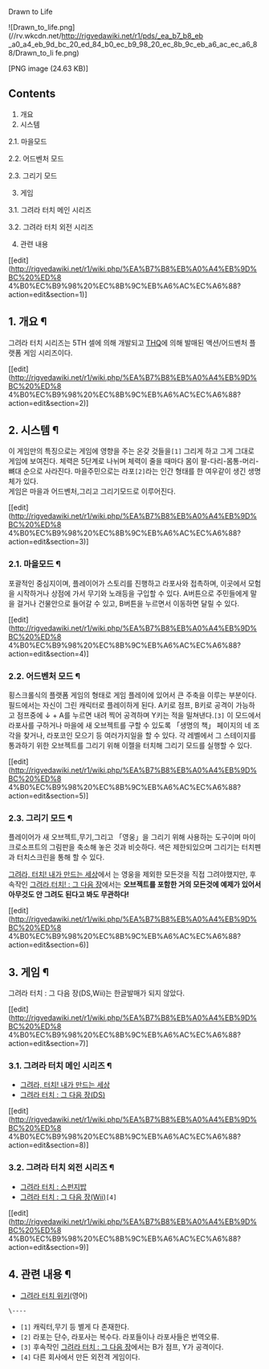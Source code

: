 Drawn to Life

![Drawn_to_life.png](//rv.wkcdn.net/http://rigvedawiki.net/r1/pds/_ea_b7_b8_eb
_a0_a4_eb_9d_bc_20_ed_84_b0_ec_b9_98_20_ec_8b_9c_eb_a6_ac_ec_a6_88/Drawn_to_li
fe.png)

[PNG image (24.63 KB)]

## Contents

    

1. 개요 
2. 시스템 
    

2.1. 마을모드

2.2. 어드벤처 모드

2.3. 그리기 모드

3. 게임 
    

3.1. 그려라 터치 메인 시리즈

3.2. 그려라 터치 외전 시리즈

4. 관련 내용 

[[edit](http://rigvedawiki.net/r1/wiki.php/%EA%B7%B8%EB%A0%A4%EB%9D%BC%20%ED%8
4%B0%EC%B9%98%20%EC%8B%9C%EB%A6%AC%EC%A6%88?action=edit&section=1)]

## 1. 개요 ¶

그려라 터치 시리즈는 5TH 셀에 의해 개발되고 [THQ](THQ.md)에 의해 발매된 액션/어드벤처 플랫폼 게임 시리즈이다.

  

[[edit](http://rigvedawiki.net/r1/wiki.php/%EA%B7%B8%EB%A0%A4%EB%9D%BC%20%ED%8
4%B0%EC%B9%98%20%EC%8B%9C%EB%A6%AC%EC%A6%88?action=edit&section=2)]

## 2. 시스템 ¶

이 게임만의 특징으로는 게임에 영향을 주는 온갖 것들을`[1]` 그리게 하고 그게 그대로 게임에 보여진다. 체력은 5단계로 나뉘며 체력이
줄을 때마다 몸이 팔-다리-몸통-머리-뼈대 순으로 사라진다. 마을주민으로는 라포`[2]`라는 인간 형태를 한 여우같이 생긴 생명체가 있다.  
게임은 마을과 어드벤처,그리고 그리기모드로 이루어진다.

  

[[edit](http://rigvedawiki.net/r1/wiki.php/%EA%B7%B8%EB%A0%A4%EB%9D%BC%20%ED%8
4%B0%EC%B9%98%20%EC%8B%9C%EB%A6%AC%EC%A6%88?action=edit&section=3)]

### 2.1. 마을모드 ¶

포괄적인 중심지이며, 플레이어가 스토리를 진행하고 라포사와 접촉하며, 이곳에서 모험을 시작하거나 상점에 가서 무기와 노래등을 구입할 수
있다. A버튼으로 주민들에게 말을 걸거나 건물안으로 들어갈 수 있고, B버튼을 누르면서 이동하면 달릴 수 있다.

[[edit](http://rigvedawiki.net/r1/wiki.php/%EA%B7%B8%EB%A0%A4%EB%9D%BC%20%ED%8
4%B0%EC%B9%98%20%EC%8B%9C%EB%A6%AC%EC%A6%88?action=edit&section=4)]

### 2.2. 어드벤처 모드 ¶

횡스크롤식의 플랫폼 게임의 형태로 게임 플레이에 있어서 큰 주축을 이루는 부분이다. 필드에서는 자신이 그린 캐릭터로 플레이하게 된다. A키로
점프, B키로 공격이 가능하고 점프중에 ↓ + A를 누르면 내려 찍어 공격하며 Y키는 적을 밀쳐낸다.`[3]` 이 모드에서 라포사를 구하거나
마을에 새 오브젝트를 구할 수 있도록 「생명의 책」 페이지의 네 조각을 찾거나, 라포코인 모으기 등 여러가지일을 할 수 있다. 각 레벨에서
그 스테이지를 통과하기 위한 오브젝트를 그리기 위해 이젤을 터치해 그리기 모드를 실행할 수 있다.

[[edit](http://rigvedawiki.net/r1/wiki.php/%EA%B7%B8%EB%A0%A4%EB%9D%BC%20%ED%8
4%B0%EC%B9%98%20%EC%8B%9C%EB%A6%AC%EC%A6%88?action=edit&section=5)]

### 2.3. 그리기 모드 ¶

플레이어가 새 오브젝트,무기,그리고 「영웅」을 그리기 위해 사용하는 도구이며 마이크로소프트의 그림판을 축소해 놓은 것과 비슷하다. 색은
제한되있으며 그리기는 터치펜과 터치스크린을 통해 할 수 있다.

  

[그려라, 터치! 내가 만드는 세상](%EA%B7%B8%EB%A0%A4%EB%9D%BC%2C%20%ED%84%B0%EC%B9%98%21%20%EB%82%B4%EA%B0%80%20%EB%A7%8C%EB%93%9C%EB%8A%94%20%EC%84%B8%EC%83%81.md)에서
는 영웅을 제외한 모든것을 직접 그려야했지만, 후속작인 [그려라,터치! : 그 다음 장](%EA%B7%B8%EB%A0%A4%EB%9D%BC%2C%ED%84%B0%EC%B9%98%21%20%3A%20%EA%B7%B8%20%EB%8B%A4%EC%9D%8C%20%EC%9E%A5.md)에서는 **오브젝트를 포함한 거의 모든것에 예제가 있어서 아무것도 안 그려도 된다고 봐도 무관하다!**

  

[[edit](http://rigvedawiki.net/r1/wiki.php/%EA%B7%B8%EB%A0%A4%EB%9D%BC%20%ED%8
4%B0%EC%B9%98%20%EC%8B%9C%EB%A6%AC%EC%A6%88?action=edit&section=6)]

## 3. 게임 ¶

그려라 터치 : 그 다음 장(DS,Wii)는 한글발매가 되지 않았다.

[[edit](http://rigvedawiki.net/r1/wiki.php/%EA%B7%B8%EB%A0%A4%EB%9D%BC%20%ED%8
4%B0%EC%B9%98%20%EC%8B%9C%EB%A6%AC%EC%A6%88?action=edit&section=7)]

### 3.1. 그려라 터치 메인 시리즈 ¶

  

  * [그려라, 터치! 내가 만드는 세상](%EA%B7%B8%EB%A0%A4%EB%9D%BC%2C%20%ED%84%B0%EC%B9%98%21%20%EB%82%B4%EA%B0%80%20%EB%A7%8C%EB%93%9C%EB%8A%94%20%EC%84%B8%EC%83%81.md)
  * [그려라 터치 : 그 다음 장(DS)](%EA%B7%B8%EB%A0%A4%EB%9D%BC%20%ED%84%B0%EC%B9%98%20%3A%20%EA%B7%B8%20%EB%8B%A4%EC%9D%8C%20%EC%9E%A5%28DS%29.md)

[[edit](http://rigvedawiki.net/r1/wiki.php/%EA%B7%B8%EB%A0%A4%EB%9D%BC%20%ED%8
4%B0%EC%B9%98%20%EC%8B%9C%EB%A6%AC%EC%A6%88?action=edit&section=8)]

### 3.2. 그려라 터치 외전 시리즈 ¶

  * [그려라 터치 : 스펀지밥](%EA%B7%B8%EB%A0%A4%EB%9D%BC%20%ED%84%B0%EC%B9%98%20%3A%20%EC%8A%A4%ED%8E%80%EC%A7%80%EB%B0%A5.md)
  * [그려라 터치 : 그 다음 장(Wii)](%EA%B7%B8%EB%A0%A4%EB%9D%BC%20%ED%84%B0%EC%B9%98%20%3A%20%EA%B7%B8%20%EB%8B%A4%EC%9D%8C%20%EC%9E%A5%28Wii%29.md)`[4]`

[[edit](http://rigvedawiki.net/r1/wiki.php/%EA%B7%B8%EB%A0%A4%EB%9D%BC%20%ED%8
4%B0%EC%B9%98%20%EC%8B%9C%EB%A6%AC%EC%A6%88?action=edit&section=9)]

## 4. 관련 내용 ¶

  * [그려라 터치 위키](http://drawntolife.wikia.com/wiki/Drawn_To_Life_Wiki)(영어)

`\----`

  * `[1]` 캐릭터,무기 등 별게 다 존재한다.
  * `[2]` 라포는 단수, 라포사는 복수다. 라포들이나 라포사들은 번역오류.
  * `[3]` 후속작인 [그려라 터치 : 그 다음 장](%EA%B7%B8%EB%A0%A4%EB%9D%BC%20%ED%84%B0%EC%B9%98%20%3A%20%EA%B7%B8%20%EB%8B%A4%EC%9D%8C%20%EC%9E%A5.md)에서는 B가 점프, Y가 공격이다.
  * `[4]` 다른 회사에서 만든 외전격 게임이다.

